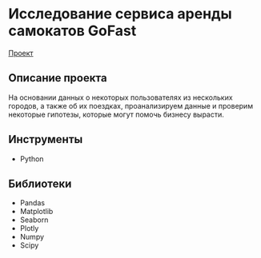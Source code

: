 # Исследование сервиса аренды самокатов GoFast
[Проект](https://github.com/GSW2012/Practicum-Portfolio/blob/main/9.%20Статистический%20анализ%20данных%20сервиса%20аренды%20самокатов/Статистический%20анализ%20данных%20сервиса%20аренды%20самокатов%20GoFast.ipynb)
## Описание проекта
На основании данных о некоторых пользователях из нескольких городов, а также об их поездках, проанализируем данные и проверим некоторые гипотезы, которые могут помочь бизнесу вырасти.
## Инструменты
- Python
## Библиотеки
- Pandas
- Matplotlib
- Seaborn
- Plotly
- Numpy
- Scipy
